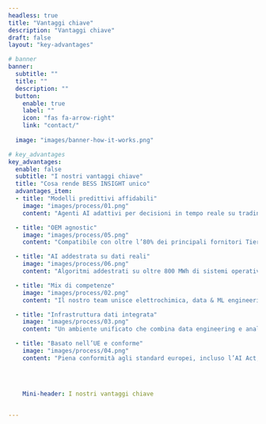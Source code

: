 ```yaml
---
headless: true
title: "Vantaggi chiave"
description: "Vantaggi chiave"
draft: false
layout: "key-advantages"

# banner
banner:
  subtitle: ""
  title: ""
  description: ""
  button:
    enable: true
    label: ""
    icon: "fas fa-arrow-right"
    link: "contact/"
  
  image: "images/banner-how-it-works.png"

# key_advantages
key_advantages:
  enable: false
  subtitle: "I nostri vantaggi chiave"
  title: "Cosa rende BESS INSIGHT unico"
  advantages_item:
  - title: "Modelli predittivi affidabili"
    image: "images/process/01.png"
    content: "Agenti AI adattivi per decisioni in tempo reale su trading, sicurezza e manutenzione, con previsioni validate sul campo."

  - title: "OEM agnostic"
    image: "images/process/05.png"
    content: "Compatibile con oltre l’80% dei principali fornitori Tier 1 di batterie e PCS, dai progetti commerciali fino a quelli utility-scale."

  - title: "AI addestrata su dati reali"
    image: "images/process/06.png"
    content: "Algoritmi addestrati su oltre 800 MWh di sistemi operativi da più di 5 anni, sfruttando 900 TB di dati eterogenei da celle e PCS."    

  - title: "Mix di competenze"
    image: "images/process/02.png"
    content: "Il nostro team unisce elettrochimica, data & ML engineering e gestione di impianti BESS per ridurre i rischi e accelerare i progetti."

  - title: "Infrastruttura dati integrata"
    image: "images/process/03.png"
    content: "Un ambiente unificato che combina data engineering e analytics, basato su tecnologie open-source per garantire trasparenza."

  - title: "Basato nell’UE e conforme"
    image: "images/process/04.png"
    content: "Piena conformità agli standard europei, incluso l’AI Act, con tutti i dati gestiti in modo sicuro all’interno delle giurisdizioni UE."
    



    Mini-header: I nostri vantaggi chiave


---
```

